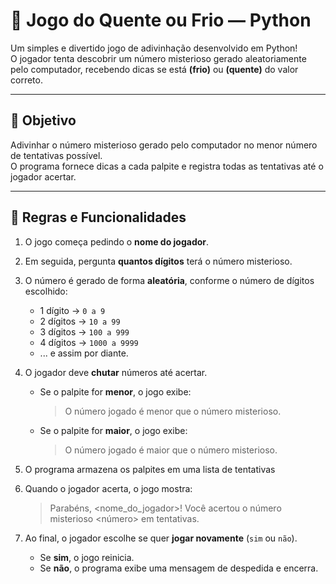 # 🧩 Jogo do Quente ou Frio — Python

Um simples e divertido jogo de adivinhação desenvolvido em Python!  
O jogador tenta descobrir um número misterioso gerado aleatoriamente pelo computador, recebendo dicas se está **(frio)** ou **(quente)** do valor correto.

---

## 🎯 Objetivo
Adivinhar o número misterioso gerado pelo computador no menor número de tentativas possível.  
O programa fornece dicas a cada palpite e registra todas as tentativas até o jogador acertar.

---

## 🧠 Regras e Funcionalidades

1. O jogo começa pedindo o **nome do jogador**.  
   
2. Em seguida, pergunta **quantos dígitos** terá o número misterioso.  
   
3. O número é gerado de forma **aleatória**, conforme o número de dígitos escolhido:
   - 1 dígito → `0 a 9`  
   - 2 dígitos → `10 a 99`  
   - 3 dígitos → `100 a 999`  
   - 4 dígitos → `1000 a 9999`  
   - ... e assim por diante.

4. O jogador deve **chutar** números até acertar.  
   - Se o palpite for **menor**, o jogo exibe:  
     > O número jogado é menor que o número misterioso.  
   - Se o palpite for **maior**, o jogo exibe:  
     > O número jogado é maior que o número misterioso.  

5. O programa armazena os palpites em uma lista de tentativas  

6. Quando o jogador acerta, o jogo mostra:  
    > Parabéns, <nome_do_jogador>! Você acertou o número misterioso <número> em <quantidade> tentativas.  
    
7. Ao final, o jogador escolhe se quer **jogar novamente** (`sim` ou `não`).  
   - Se **sim**, o jogo reinicia.  
   - Se **não**, o programa exibe uma mensagem de despedida e encerra.
